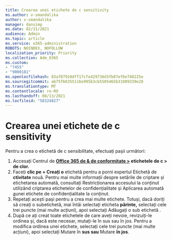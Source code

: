```yaml
---
title: Crearea unei etichete de c sensitivity
ms.author: v-smandalika
author: v-smandalika
manager: dansimp
ms.date: 02/21/2021
audience: Admin
ms.topic: article
ms.service: o365-administration
ROBOTS: NOINDEX, NOFOLLOW
localization_priority: Priority
ms.collection: Adm_O365
ms.custom:
- "7455"
- "9000181"
ms.openlocfilehash: 83af07910dff17cfe429736d3fb07ef6e748225e
ms.sourcegitcommit: ab75f66355116e995b3cb5505465b31989339e28
ms.translationtype: MT
ms.contentlocale: ro-RO
ms.lasthandoff: 08/13/2021
ms.locfileid: "58324827"
---
```

# <a name="create-a-sensitivity-label"></a>Crearea unei etichete de c sensitivity

Pentru a crea o etichetă de c sensibilitate, efectuați pașii următori:

1. Accesați Centrul de **[Office 365 de & de conformitate >](https://sip.protection.office.com/) etichetele de c > de clor.**
2. Faceți **clic pe + Creați o** etichetă pentru a porni expertul Etichetă de **ctivitate** nouă. Pentru mai multe informații despre setările [](https://docs.microsoft.com/microsoft-365/compliance/encryption-sensitivity-labels) de criptare și etichetarea automată, consultați Restricționarea accesului la conținut utilizând criptarea etichetelor de confidențialitate și Aplicarea automată [a](https://docs.microsoft.com/microsoft-365/compliance/apply-sensitivity-label-automatically)unei etichete de confidențialitate la conținut.
3. Repetați acești pași pentru a crea mai multe etichete. Totuși, dacă doriți să creați o subetichetă, mai întâi selectați eticheta **părinte,** selectați cele trei puncte (mai multe acțiuni), apoi selectați Adăugați o sub etichetă .
4. După ce ați creat toate etichetele de care aveți nevoie, revizuiți-le ordinea și, dacă este necesar, mutați-le în sus sau în jos. Pentru a modifica ordinea unei etichete, selectați cele trei puncte (mai multe acțiuni), apoi selectați Mutare în **sus sau** Mutare **în jos**. 
